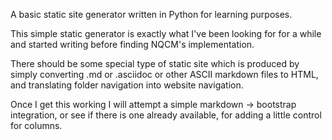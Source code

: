A basic static site generator written in Python for learning purposes.

This simple static generator is exactly what I've been looking for for a while and started writing before finding NQCM's implementation.

There should be some special type of static site which is produced by simply converting .md or .asciidoc or other ASCII markdown files to HTML, and translating folder navigation into website navigation.

Once I get this working I will attempt a simple markdown -> bootstrap integration, or see if there is one already available, for adding a little control for columns.
